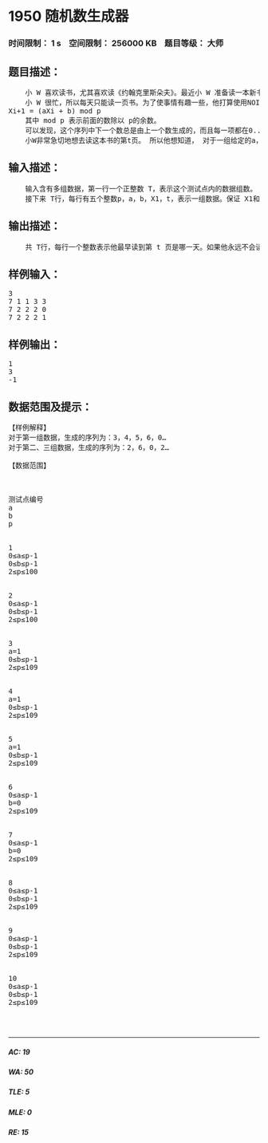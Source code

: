 # 1950 随机数生成器   
### 时间限制： 1 s&nbsp;&nbsp;&nbsp;&nbsp;空间限制： 256000 KB&nbsp;&nbsp;&nbsp;&nbsp;题目等级： 大师  
## 题目描述：  

<pre>
    小 W 喜欢读书，尤其喜欢读《约翰克里斯朵夫》。最近小 W 准备读一本新书，这本书一共有p页，页码范围为0..p-1。   
    小 W 很忙，所以每天只能读一页书。为了使事情有趣一些，他打算使用NOI2012 上学习的线性同余法生成一个序列，来决定每天具体读哪一页。 我们用 Xi来表示通过这种方法生成出来的第 i 个数，也即小 W 第 i 天会读哪一页。这个方法需要设置 3 个参数 a，b，X1，满足 0≤a，b，X1≤p-1，且 a，b，X1都是整数。按照下面的公式生成出来一系列的整数。   
Xi+1 = (aXi + b) mod p   
    其中 mod p 表示前面的数除以 p的余数。   
    可以发现，这个序列中下一个数总是由上一个数生成的，而且每一项都在0..p-1 这个范围内，是一个合法的页码。同时需要注意，这种方法有可能导致某两天读的页码完全一样。   
    小W非常急切地想去读这本书的第t页。 所以他想知道， 对于一组给定的a，b，X1，如果使用线性同余法来生成每一天读的页码，最早读到第 t 页是在哪一天，或者指出他永远不会读到第 t 页。
</pre>
  
  
## 输入描述：  

<pre>
    输入含有多组数据，第一行一个正整数 T，表示这个测试点内的数据组数。   
    接下来 T行，每行有五个整数p，a，b，X1，t，表示一组数据。保证 X1和t 都是合法的页码。
</pre>
  
  
## 输出描述：  

<pre>
    共 T行，每行一个整数表示他最早读到第 t 页是哪一天。如果他永远不会读到第t 页，输出-1。
</pre>
  
  
## 样例输入：  

<pre>
3   
7 1 1 3 3   
7 2 2 2 0   
7 2 2 2 1
</pre>
  
  
## 样例输出：  

<pre>
1   
3   
-1
</pre>
  
  
## 数据范围及提示：  

<pre>
【样例解释】  
对于第一组数据，生成的序列为：3，4，5，6，0…   
对于第二、三组数据，生成的序列为：2，6，0，2…  
  
【数据范围】



测试点编号
a
b
p


1
0≤a≤p-1
0≤b≤p-1
2≤p≤100


2
0≤a≤p-1
0≤b≤p-1
2≤p≤100


3
a=1
0≤b≤p-1
2≤p≤109


4
a=1
0≤b≤p-1
2≤p≤109


5
a=1
0≤b≤p-1
2≤p≤109


6
0≤a≤p-1
b=0
2≤p≤109


7
0≤a≤p-1
b=0
2≤p≤109


8
0≤a≤p-1
0≤b≤p-1
2≤p≤109


9
0≤a≤p-1
0≤b≤p-1
2≤p≤109


10
0≤a≤p-1
0≤b≤p-1
2≤p≤109



</pre>
  
  
***  

##### AC: 19  
##### WA: 50  
##### TLE: 5  
##### MLE: 0  
##### RE: 15  
